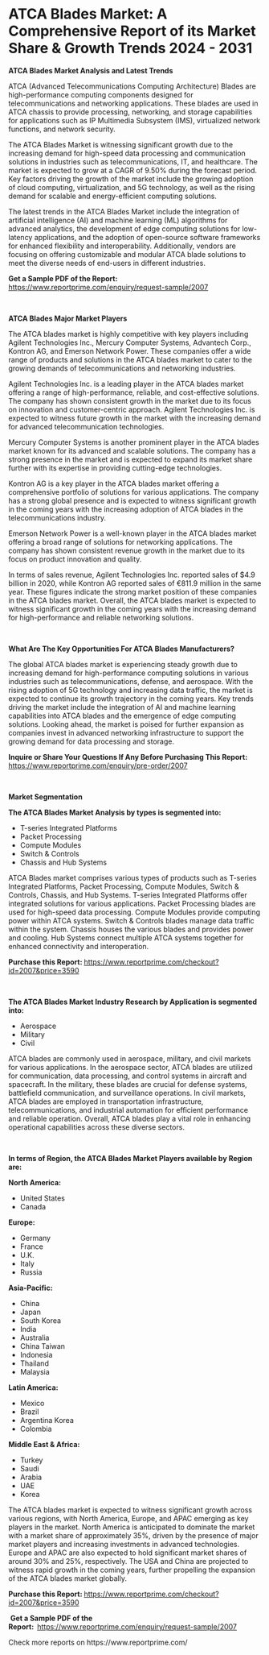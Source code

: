 <p><h1>ATCA Blades Market: A Comprehensive Report of its Market Share & Growth Trends 2024 - 2031</h1></p><p><strong>ATCA Blades Market Analysis and Latest Trends</strong></p>
<p><p>ATCA (Advanced Telecommunications Computing Architecture) Blades are high-performance computing components designed for telecommunications and networking applications. These blades are used in ATCA chassis to provide processing, networking, and storage capabilities for applications such as IP Multimedia Subsystem (IMS), virtualized network functions, and network security.</p><p>The ATCA Blades Market is witnessing significant growth due to the increasing demand for high-speed data processing and communication solutions in industries such as telecommunications, IT, and healthcare. The market is expected to grow at a CAGR of 9.50% during the forecast period. Key factors driving the growth of the market include the growing adoption of cloud computing, virtualization, and 5G technology, as well as the rising demand for scalable and energy-efficient computing solutions.</p><p>The latest trends in the ATCA Blades Market include the integration of artificial intelligence (AI) and machine learning (ML) algorithms for advanced analytics, the development of edge computing solutions for low-latency applications, and the adoption of open-source software frameworks for enhanced flexibility and interoperability. Additionally, vendors are focusing on offering customizable and modular ATCA blade solutions to meet the diverse needs of end-users in different industries.</p></p>
<p><strong>Get a Sample PDF of the Report:&nbsp;</strong> <a href="https://www.reportprime.com/enquiry/request-sample/2007">https://www.reportprime.com/enquiry/request-sample/2007</a></p>
<p>&nbsp;</p>
<p><strong>ATCA Blades Major Market Players</strong></p>
<p><p>The ATCA blades market is highly competitive with key players including Agilent Technologies Inc., Mercury Computer Systems, Advantech Corp., Kontron AG, and Emerson Network Power. These companies offer a wide range of products and solutions in the ATCA blades market to cater to the growing demands of telecommunications and networking industries.</p><p>Agilent Technologies Inc. is a leading player in the ATCA blades market offering a range of high-performance, reliable, and cost-effective solutions. The company has shown consistent growth in the market due to its focus on innovation and customer-centric approach. Agilent Technologies Inc. is expected to witness future growth in the market with the increasing demand for advanced telecommunication technologies.</p><p>Mercury Computer Systems is another prominent player in the ATCA blades market known for its advanced and scalable solutions. The company has a strong presence in the market and is expected to expand its market share further with its expertise in providing cutting-edge technologies.</p><p>Kontron AG is a key player in the ATCA blades market offering a comprehensive portfolio of solutions for various applications. The company has a strong global presence and is expected to witness significant growth in the coming years with the increasing adoption of ATCA blades in the telecommunications industry.</p><p>Emerson Network Power is a well-known player in the ATCA blades market offering a broad range of solutions for networking applications. The company has shown consistent revenue growth in the market due to its focus on product innovation and quality.</p><p>In terms of sales revenue, Agilent Technologies Inc. reported sales of $4.9 billion in 2020, while Kontron AG reported sales of €811.9 million in the same year. These figures indicate the strong market position of these companies in the ATCA blades market. Overall, the ATCA blades market is expected to witness significant growth in the coming years with the increasing demand for high-performance and reliable networking solutions.</p></p>
<p>&nbsp;</p>
<p><strong>What Are The Key Opportunities For ATCA Blades Manufacturers?</strong></p>
<p><p>The global ATCA blades market is experiencing steady growth due to increasing demand for high-performance computing solutions in various industries such as telecommunications, defense, and aerospace. With the rising adoption of 5G technology and increasing data traffic, the market is expected to continue its growth trajectory in the coming years. Key trends driving the market include the integration of AI and machine learning capabilities into ATCA blades and the emergence of edge computing solutions. Looking ahead, the market is poised for further expansion as companies invest in advanced networking infrastructure to support the growing demand for data processing and storage.</p></p>
<p><strong>Inquire or Share Your Questions If Any Before Purchasing This Report:</strong> <a href="https://www.reportprime.com/enquiry/pre-order/2007">https://www.reportprime.com/enquiry/pre-order/2007</a></p>
<p>&nbsp;</p>
<p><strong>Market Segmentation</strong></p>
<p><strong>The ATCA Blades Market Analysis by types is segmented into:</strong></p>
<p><ul><li>T-series Integrated Platforms</li><li>Packet Processing</li><li>Compute Modules</li><li>Switch & Controls</li><li>Chassis and Hub Systems</li></ul></p>
<p><p>ATCA Blades market comprises various types of products such as T-series Integrated Platforms, Packet Processing, Compute Modules, Switch & Controls, Chassis, and Hub Systems. T-series Integrated Platforms offer integrated solutions for various applications. Packet Processing blades are used for high-speed data processing. Compute Modules provide computing power within ATCA systems. Switch & Controls blades manage data traffic within the system. Chassis houses the various blades and provides power and cooling. Hub Systems connect multiple ATCA systems together for enhanced connectivity and interoperation.</p></p>
<p><strong>Purchase this Report:&nbsp;</strong><a href="https://www.reportprime.com/checkout?id=2007&price=3590">https://www.reportprime.com/checkout?id=2007&price=3590</a></p>
<p>&nbsp;</p>
<p><strong>The ATCA Blades Market Industry Research by Application is segmented into:</strong></p>
<p><ul><li>Aerospace</li><li>Military</li><li>Civil</li></ul></p>
<p><p>ATCA blades are commonly used in aerospace, military, and civil markets for various applications. In the aerospace sector, ATCA blades are utilized for communication, data processing, and control systems in aircraft and spacecraft. In the military, these blades are crucial for defense systems, battlefield communication, and surveillance operations. In civil markets, ATCA blades are employed in transportation infrastructure, telecommunications, and industrial automation for efficient performance and reliable operation. Overall, ATCA blades play a vital role in enhancing operational capabilities across these diverse sectors.</p></p>
<p>&nbsp;</p>
<p><strong>In terms of Region, the ATCA Blades Market Players available by Region are:</strong></p>
<p>
    <p> <strong> North America: </strong>
        <ul>
            <li>United States</li>
            <li>Canada</li>
        </ul>
        </p> 
    <p> <strong> Europe: </strong>
        <ul>
            <li>Germany</li>
            <li>France</li>
            <li>U.K.</li>
            <li>Italy</li>
            <li>Russia</li>
        </ul>
        </p> 
    <p> <strong> Asia-Pacific: </strong>
        <ul>
            <li>China</li>
            <li>Japan</li>
            <li>South Korea</li>
            <li>India</li>
            <li>Australia</li>
            <li>China Taiwan</li>
            <li>Indonesia</li>
            <li>Thailand</li>
            <li>Malaysia</li>
        </ul>
        </p> 
    <p> <strong> Latin America: </strong>
        <ul>
            <li>Mexico</li>
            <li>Brazil</li>
            <li>Argentina Korea</li>
            <li>Colombia</li>
        </ul>
        </p> 
    <p> <strong> Middle East & Africa: </strong>
        <ul>
            <li>Turkey</li>
            <li>Saudi</li>
            <li>Arabia</li>
            <li>UAE</li>
            <li>Korea</li>
        </ul>
    </p>
    </p>
<p><p>The ATCA blades market is expected to witness significant growth across various regions, with North America, Europe, and APAC emerging as key players in the market. North America is anticipated to dominate the market with a market share of approximately 35%, driven by the presence of major market players and increasing investments in advanced technologies. Europe and APAC are also expected to hold significant market shares of around 30% and 25%, respectively. The USA and China are projected to witness rapid growth in the coming years, further propelling the expansion of the ATCA blades market globally.</p></p>
<p><strong>Purchase this Report: </strong><a href="https://www.reportprime.com/checkout?id=2007&price=3590">https://www.reportprime.com/checkout?id=2007&price=3590</a></p>
<p>&nbsp;<strong>Get a Sample PDF of the Report:&nbsp;&nbsp;</strong><a href="https://www.reportprime.com/enquiry/request-sample/2007">https://www.reportprime.com/enquiry/request-sample/2007</a></p>
<p><strong></strong></p>
<p>Check more reports on https://www.reportprime.com/</p>